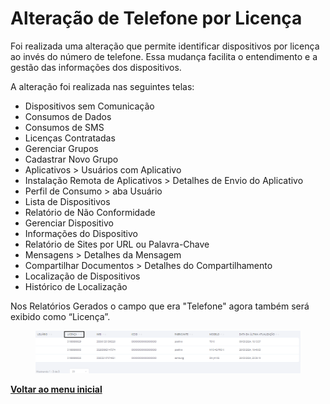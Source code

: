 # Alteração de Telefone por Licença

Foi realizada uma alteração que permite identificar dispositivos por licença ao invés do número de telefone. Essa mudança facilita o entendimento e a gestão das informações dos dispositivos.

A alteração foi realizada nas seguintes telas:

* Dispositivos sem Comunicação
* Consumos de Dados
* Consumos de SMS
* Licenças Contratadas&#x20;
* Gerenciar Grupos&#x20;
* Cadastrar Novo Grupo&#x20;
* Aplicativos > Usuários com Aplicativo&#x20;
* Instalação Remota de Aplicativos > Detalhes de Envio do Aplicativo&#x20;
* Perfil de Consumo > aba Usuário
* Lista de Dispositivos&#x20;
* Relatório de Não Conformidade&#x20;
* Gerenciar Dispositivo
* Informações do Dispositivo
* Relatório de Sites por URL ou Palavra-Chave&#x20;
* Mensagens > Detalhes da Mensagem
* Compartilhar Documentos > Detalhes do Compartilhamento
* Localização de Dispositivos
* Histórico de Localização&#x20;

Nos Relatórios Gerados o campo que era "Telefone" agora também será exibido como “Licença”.

<figure><img src="../../.gitbook/assets/image (3) (1).png" alt=""><figcaption></figcaption></figure>

[**Voltar ao menu inicial**](./)
